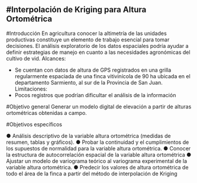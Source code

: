 
#Interpolación de Kriging para Altura Ortométrica
------------------

#Introducción
En agricultura conocer la altimetría de las unidades productivas constituye un elemento de trabajo esencial para tomar
decisiones. El análisis exploratorio de los datos espaciales podría ayudar a definir estrategias de manejo en cuanto a
las necesidades agronómicas del cultivo de vid.
Alcances:
- Se cuentan con datos de altura de GPS registrados en una grilla regularmente espaciada de una finca
vitivinícola de 90 ha ubicada en el departamento Sarmiento, al sur de la Provincia de San Juan.
Limitaciones:
- Pocos registros que podrían dificultar el análisis de la información

#Objetivo general
Generar un modelo digital de elevación a partir de alturas ortométricas obtenidas a campo.

#Objetivos específicos

● Análisis descriptivo de la variable altura ortométrica (medidas de resumen, tablas y gráficos).
● Probar la continuidad y el cumplimientos de los supuestos de normalidad para la variable altura ortométrica.
● Conocer la estructura de autocorrelación espacial de la variable altura ortométrica
● Ajustar un modelo de variograma teórico al variograma experimental de la variable altura ortométrica.
● Predecir los valores de altura ortométrica de todo el área de la finca a partir del método de interpolación de
Kriging
